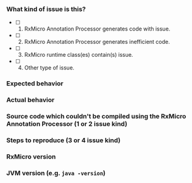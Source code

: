 ### What kind of issue is this?

- [ ] 1. RxMicro Annotation Processor generates code with issue.
- [ ] 2. RxMicro Annotation Processor generates inefficient code.
- [ ] 3. RxMicro runtime class(es) contain(s) issue. 
- [ ] 4. Other type of issue. 

### Expected behavior

### Actual behavior

### Source code which couldn't be compiled using the RxMicro Annotation Processor (1 or 2 issue kind)

### Steps to reproduce (3 or 4 issue kind)

### RxMicro version

### JVM version (e.g. `java -version`)